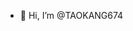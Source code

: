- 👋 Hi, I’m @TAOKANG674


<!---
TAOKANG674/TAOKANG674 is a ✨ special ✨ repository because its `README.md` (this file) appears on your GitHub profile.
You can click the Preview link to take a look at your changes.
--->
